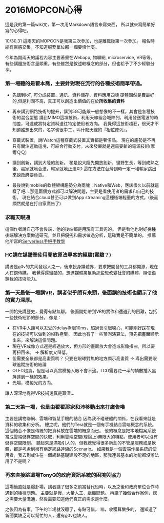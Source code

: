 2016MOPCON心得
======

這是我的第一篇wiki文，第一次用Markdown語言來寫東西，
所以就來寫簡單好寫的心得吧。

10/30,31 這兩天的MOPCON是我第三次參加，也是離職後第一次參加。
報名時總有百感交集，不知道服務單位那一欄要填什麼。

今年為期兩天的議程內容主要著重在Webapp, 物聯網, microservice, VR等等。
有些講題技術含量頗重，有些雖然是敘述較概念的部分，但也給予了不少經驗分享。


### 第一場聽的是翟本喬，主要針對現在流行的各種技術簡單帶過。

- 先講到IoT, 可分成裝置、通訊、資料儲存、資料應用四塊
硬體固然是賣最好的,但是利潤不高，真正可以創造出價值的在於<b>所收集的資料</b>

- 再來講到網路技術的提升，講到5G可能跟一般想像的不一樣，其會是各種技術的混合型態
講到MIMO這項技術，利用天線組合城陣列，利用發送電波的時間差，可達成將特定資料送往特定使用者方向。
我覺得這技術超狂，很天才不知道誰想出來的，名字也很中二，叫什麼天線的『相位陣列』。

- 穿戴式裝置，說iWatch這種穿戴式裝置其實都是奢侈品。
現在的趨勢是不再只有關注運動這塊，可結合行動支付。未來發展就是還需要新的電源技術(摩爾ＱＱ)

- 講到創新，講到大陸的創新。
翟是說大陸先開放創新，蠻野生長，等到成熟之後，贏家就地合法，輸家就地正法XD
這在方法在台灣到時一定一堆輸家跳出來說政府要負責。

- 最後說到mobile的軟體架構趨勢分為兩塊：Native和Web，應該很久以前就這樣了吧...
那這兩個方式都可以解決問題，主要是看使用者的需求和自己的技術。
現在結合cloud甚至可以做到App streaming這種極端輕量的方式。(後面顯然就是在打自家廣告了)


### 求職天眼通

這個作者說自己不會後端，他的後端都是用現有工具兜的。
但是看他也對好幾種後端解決方案做過研究，並且把優劣和需求做過分析，這確實是不簡單的。
推薦他所寫的[Serverless手把手教學](http://denny.qollie.com/2016/05/22/serverless-simple-crud/)


### HC講在媒體業使用開放原法專案的經驗(實驗？)

講者是g0v的共同發起人之一，後來投身媒體界，要求把開發的工具都開源，現在人在鏡傳媒。
我覺得還蠻酷的，想進媒體業幫助那些想改變社會的媒體，順便鍛鍊我的技術能力。

### 第一天最後一場講VR，講者似乎頗有來頭，後面講的技術也顯示了他的實力深厚。

一開始先講歷史，覺得有點無聊。
後面開始帶到VR的實作和遭遇到的困難，包括一些技術細節的部分。
像是：
- 在VR中人類可以忍受的delay極限10ms，超過會引起噁心，可能剛好踩在現在的技術可以做到的幀數極限。
因此也有了一些預測演算法，預先把畫面顯示出來，來解決這個問題。
- 現在VR成像方式還是經過放大，但方形的畫面放大會造成影像扭曲，所以要再扭回來。 -> 解析度又降低。
- 但需要全景都是高畫質嗎？ 只要在眼球對焦的地方顯示高畫質 -> 導出需要眼球追蹤技術的結論
- OLED超貴，但是可以真實模擬人眼不會不適。LCD需要花一半的幀數插入黑屏達到一樣的效果。
- 光場，模擬光的方向。

讓人深深地覺得VR技術還真是艱深...


### 第二天第一場，也是由翟翟那家和沛移動出來打廣告嚕

主要是講物聯網、雲端和智慧手機的結合
因為我不碰硬體的關係，在我看來就是資料的收集和分析。
總之呢，他們的Tera就是一個有手機結合雲端概念的系統。這個結合不像是傳統的把資料放在雲端的概念而已。
他的概念是把本地檔案系統當成雲端儲存空間的快取，利用雲端空間(理論上)無限大的特點，使用者可以沒有儲存空間限制。
聽起來是滿吸引人的，但我總覺得很多新創的不管是服務或是軟體，都是考慮到擁有穩定網路連線的Scenario。
如果我是一個雲端作業系統的使用者，我去到或住在一個網路基礎建設不足的地區，那我連最基本的功能都沒辦法用了不是嗎？


### 再來直接跳這場TonyQ的政府資訊系統的困境與協力

這場簡直就是爆卦場，講者講了很多之前當替代役時，以及之後和政府單位合作時遇到的種種問題。
主要就是慢、大量人工、組織問題。
再講了幾個合作案例，總之需要大量溝通，然後需要知道他們真正的需求是什麼。


之後因為有事，下午的半場就沒聽了，有點可惜。
嘛，收穫算蠻多的，
還知道了新聞業缺乏可以幫忙的人，還有g0v也缺人。


